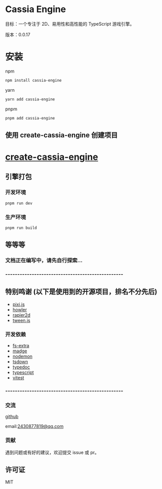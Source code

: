 # Cassia Engine

目标：一个专注于 2D、易用性和高性能的 TypeScript 游戏引擎。

版本：0.0.17

# 安装

npm

```bash
npm install cassia-engine
```

yarn

```bash
yarn add cassia-engine
```

pnpm

```bash
pnpm add cassia-engine
```

## 使用 create-cassia-engine 创建项目

# [create-cassia-engine](https://www.npmjs.com/package/create-cassia-engine)

## 引擎打包

### 开发环境

```bash
pnpm run dev
```

### 生产环境

```bash
pnpm run build
```

##

## 等等等

### 文档正在编写中，请先自行探索...

### -------------------------------------------------

## 特别鸣谢 (以下是使用到的开源项目，排名不分先后)

-   [pixi.js](https://pixijs.com/)
-   [howler](https://howlerjs.com/)
-   [rapier2d](https://rapier.rs/)
-   [tween.js](https://github.com/tweenjs/tween.js)

### 开发依赖

-   [fs-extra](https://github.com/jprichardson/node-fs-extra)
-   [madge](https://github.com/pahen/madge)
-   [nodemon](https://nodemon.io/)
-   [tsdown](https://tsdown.dev/)
-   [typedoc](https://typedoc.org/)
-   [typescript](https://www.typescriptlang.org/)
-   [vitest](https://cn.vitest.dev/)

### -------------------------------------------------

### 交流

[github](https://github.com/yxdtg/cassia-engine)

email:2430877819@qq.com

### 贡献

遇到问题或有好的建议，欢迎提交 issue 或 pr。

## 许可证

MIT
